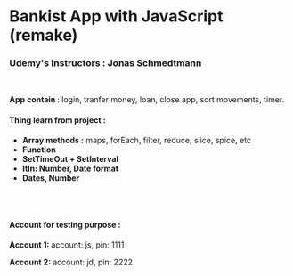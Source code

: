 <h1>Bankist App with JavaScript (remake) </h1>
<h3>Udemy's Instructors : Jonas Schmedtmann</h3> 
<br>
<p><b>App contain </b>: login, tranfer money, loan, close app, sort movements, timer.</p> 
<h4><b>Thing learn from project :</b></h4> 
<ul>
  <li><b>Array methods :</b> maps, forEach, filter, reduce, slice, spice, etc</li>
  <li><b>Function</b></li>
  <li><b>SetTimeOut + SetInterval</b></li>
  <li><b>Itln: Number, Date format</b></li>
  <li><b>Dates, Number</b></li>
</ul>
<br>
<br>
<h4><b>Account for testing purpose :</b></h4> 
<p><b> Account 1: </b> account: js, pin: 1111</p>
<p><b> Account 2: </b> account: jd, pin: 2222</p>
